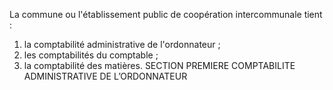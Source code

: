 La commune ou l'établissement public de coopération intercommunale tient :
1. la comptabilité administrative de l'ordonnateur ;
2. les comptabilités du comptable ;
3. la comptabilité des matières.
SECTION PREMIERE
COMPTABILITE ADMINISTRATIVE DE L’ORDONNATEUR